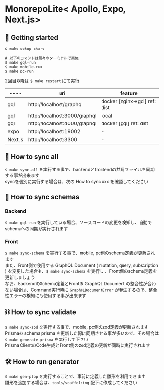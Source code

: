 # MonorepoLite< Apollo, Expo, Next.js>

## 🚀 Getting started
```
$ make setup-start

# 以下のコマンドは別々のターミナルで実施
$ make gql-run
$ make mobile-run
$ make pc-run
```

2回目以降は `$ make restart` にて実行

| ----   | uri                            | feature                       |
|--------|-------------------------------|-------------------------------|
| gql    | http://localhost/graphql | docker [nginx->gql] ref: dist |
| gql    | http://localhost:3000/graphql | local                         |
| gql    | http://localhost:4000/graphql | docker [gql] ref: dist        |
| expo   | http://localhost:19002        | -                             |
| Next.js | http://localhost:3300         | -                             |

## 🤖 How to sync all
`$ make sync-all` を実行する事で、backendとfrontendの共用ファイルを同期する事が出来ます  
syncを個別に実行する場合は、次の How to sync xxx を確認してください


## 🎨 How to sync schemas
### Backend
`$ make gql-run` を実行している場合、ソースコードの変更を検知し、自動でschemaへの同期が実行されます

### Front
`$ make sync-schema` を実行する事で、mobile, pc側のschema定義が更新されます  
また、Front側で使用する GraphQL Document ( mutation, query, subscription ) を変更した場合も、`$ make sync-schema` を実行し 、Front側のschema定義を更新しましょう  
なお、BackendのSchema定義とFrontの GraphQL Document の整合性が合わない場合は、Command実行時に `GraphQLDocumentError` が発生するので、整合性エラーの検知にも使用する事が出来ます

## ⛓ How to sync validate
`$ make sync-zod` を実行する事で、mobile, pc側のzod定義が更新されます  
Prismaの schema.prisma を更新した際に同期させる事が多いので、その場合は `$ make generate-prisma` を実行して下さい  
Prisma ClientのCode生成とFront側のzod定義の更新が同時に実行されます

## 🛠️ How to run generator
`$ make gen-plop` を実行することで、事前に定義した雛形を利用できます  
雛形を追加する場合は、`tools/scaffolding` 配下に作成してください